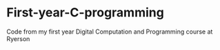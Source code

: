 # First-year-C-programming
Code from my first year Digital Computation and Programming  course at Ryerson
